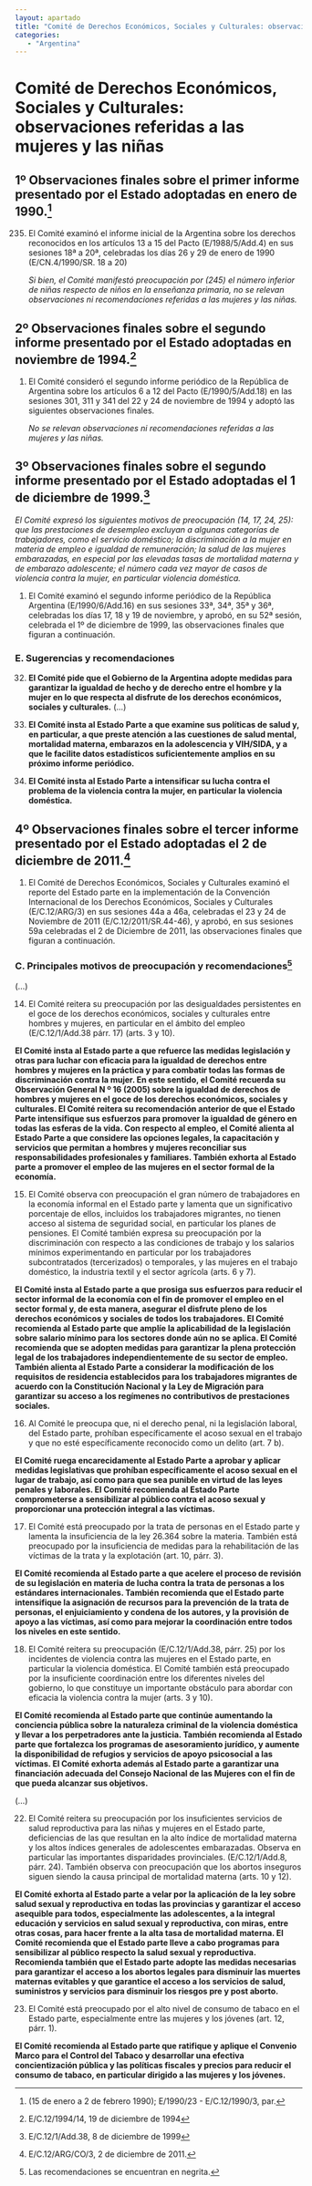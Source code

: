 ```yaml
---
layout: apartado
title: "Comité de Derechos Económicos, Sociales y Culturales: observaciones referidas a las mujeres y las niñas"
categories:
   - "Argentina"
---
```

# Comité de Derechos Económicos, Sociales y Culturales: observaciones referidas a las mujeres y las niñas

## 1º Observaciones finales sobre el primer informe presentado por el Estado adoptadas en enero de 1990.[^DESC-1]

235. El Comité examinó el informe inicial de la Argentina sobre los derechos reconocidos en los artículos 13 a 15 del Pacto (E/1988/5/Add.4) en sus sesiones 18ª a 20ª, celebradas los días 26 y 29 de enero de 1990 (E/CN.4/1990/SR. 18 a 20)

     _Si bien, el Comité manifestó preocupación por (245) el número inferior de niñas respecto de niños en la enseñanza primaria, no se relevan observaciones ni recomendaciones referidas a las mujeres y las niñas._

## 2º Observaciones finales sobre el segundo informe presentado por el Estado adoptadas en noviembre de 1994.[^DESC-2]

1. El Comité consideró el segundo informe periódico de la República de Argentina sobre los artículos 6 a 12 del Pacto (E/1990/5/Add.18) en las sesiones 301, 311 y 341 del 22 y 24 de noviembre de 1994 y adoptó las siguientes observaciones finales.

   _No se relevan observaciones ni recomendaciones referidas a las mujeres y las niñas._

## 3º Observaciones finales sobre el segundo informe presentado por el Estado adoptadas el 1 de diciembre de 1999.[^DESC-3]

_El Comité expresó los siguientes motivos de preocupación (14, 17, 24, 25): que las prestaciones de desempleo excluyan a algunas categorías de trabajadores, como el servicio doméstico; la discriminación a la mujer en materia de empleo e igualdad de remuneración; la salud de las mujeres embarazadas, en especial por las elevadas tasas de mortalidad materna y de embarazo adolescente; el número cada vez mayor de casos de violencia contra la mujer, en particular violencia doméstica._

1. El Comité examinó el segundo informe periódico de la República Argentina (E/1990/6/Add.16) en sus sesiones 33ª, 34ª, 35ª y 36ª, celebradas los días 17, 18 y 19 de noviembre, y aprobó, en su 52ª sesión, celebrada el 1º de diciembre de 1999, las observaciones finales que figuran a continuación.

### E. Sugerencias y recomendaciones

32. **El Comité pide que el Gobierno de la Argentina adopte medidas para garantizar la igualdad de hecho y de derecho entre el hombre y la mujer en lo que respecta al disfrute de los derechos económicos, sociales y culturales.**
(…)

38. **El Comité insta al Estado Parte a que examine sus políticas de salud y, en particular, a que preste atención a las cuestiones de salud mental, mortalidad materna, embarazos en la adolescencia y VIH/SIDA, y a que le facilite datos estadísticos suficientemente amplios en su próximo informe periódico.**

39. **El Comité insta al Estado Parte a intensificar su lucha contra el problema de la violencia contra la mujer, en particular la violencia doméstica.**

## 4º Observaciones finales sobre el tercer informe presentado por el Estado adoptadas el 2 de diciembre de 2011.[^DESC-4]

1. El Comité de Derechos Económicos, Sociales y Culturales examinó el reporte del Estado parte en la implementación de la Convención Internacional de los Derechos Económicos, Sociales y Culturales (E/C.12/ARG/3) en sus sesiones 44a a 46a, celebradas el 23 y 24 de Noviembre de 2011 (E/C.12/2011/SR.44-46), y aprobó, en sus sesiones 59a celebradas el 2 de Diciembre de 2011, las observaciones finales que figuran a continuación.

### C. Principales motivos de preocupación y recomendaciones[^DESC-5]

(…)

14. El Comité reitera su preocupación por las desigualdades persistentes en el goce de los derechos económicos, sociales y culturales entre hombres y mujeres, en particular en el ámbito del empleo (E/C.12/1/Add.38 párr. 17) (arts. 3 y 10).

**El Comité insta al Estado parte a que refuerce las medidas legislación y otras para luchar con eficacia para la igualdad de derechos entre hombres y mujeres en la práctica y para combatir todas las formas de discriminación contra la mujer. En este sentido, el Comité recuerda su Observación General N º 16 (2005) sobre la igualdad de derechos de hombres y mujeres en el goce de los derechos económicos, sociales y culturales. El Comité reitera su recomendación anterior de que el Estado Parte intensifique sus esfuerzos para promover la igualdad de género en todas las esferas de la vida. Con respecto al empleo, el Comité alienta al Estado Parte a que considere las opciones legales, la capacitación y servicios que permitan a hombres y mujeres reconciliar sus responsabilidades profesionales y familiares. También exhorta al Estado parte a promover el empleo de las mujeres en el sector formal de la economía.**

15. El Comité observa con preocupación el gran número de trabajadores en la economía informal en el Estado parte y lamenta que un significativo porcentaje de ellos, incluidos los trabajadores migrantes, no tienen acceso al sistema de seguridad social, en particular los planes de pensiones. El Comité también expresa su preocupación por la discriminación con respecto a las condiciones de trabajo y los salarios mínimos experimentando en particular por los trabajadores subcontratados (tercerizados) o temporales, y las mujeres en el trabajo doméstico, la industria textil y el sector agrícola (arts. 6 y 7).

**El Comité insta al Estado parte a que prosiga sus esfuerzos para reducir el sector informal de la economía con el fin de promover el empleo en el sector formal y, de esta manera, asegurar el disfrute pleno de los derechos económicos y sociales de todos los trabajadores. El Comité recomienda al Estado parte que amplíe la aplicabilidad de la legislación sobre salario mínimo para los sectores donde aún no se aplica. El Comité recomienda que se adopten medidas para garantizar la plena protección legal de los trabajadores independientemente de su sector de empleo. También alienta al Estado Parte a considerar la modificación de los requisitos de residencia establecidos para los trabajadores migrantes de acuerdo con la Constitución Nacional y la Ley de Migración para garantizar su acceso a los regímenes no contributivos de prestaciones sociales.**

16. Al Comité le preocupa que, ni el derecho penal, ni la legislación laboral, del Estado parte, prohíban específicamente el acoso sexual en el trabajo y que no esté específicamente reconocido como un delito (art. 7 b).

**El Comité ruega encarecidamente al Estado Parte a aprobar y aplicar medidas legislativas que prohíban específicamente el acoso sexual en el lugar de trabajo, así como para que sea punible en virtud de las leyes penales y laborales. El Comité recomienda al Estado Parte comprometerse a sensibilizar al público contra el acoso sexual y proporcionar una protección integral a las víctimas.**

17. El Comité está preocupado por la trata de personas en el Estado parte y lamenta la insuficiencia de la ley 26.364 sobre la materia. También está preocupado por la insuficiencia de medidas para la rehabilitación de las víctimas de la trata y la explotación (art. 10, párr. 3).

**El Comité recomienda al Estado parte a que acelere el proceso de revisión de su legislación en materia de lucha contra la trata de personas a los estándares internacionales. También recomienda que el Estado parte intensifique la asignación de recursos para la prevención de la trata de personas, el enjuiciamiento y condena de los autores, y la provisión de apoyo a las víctimas, así como para mejorar la coordinación entre todos los niveles en este sentido.**

18. El Comité reitera su preocupación (E/C.12/1/Add.38, párr. 25) por los incidentes de violencia contra las mujeres en el Estado parte, en particular la violencia doméstica. El Comité también está preocupado por la insuficiente coordinación entre los diferentes niveles del gobierno, lo que constituye un importante obstáculo para abordar con eficacia la violencia contra la mujer (arts. 3 y 10).

**El Comité recomienda al Estado parte que continúe aumentando la conciencia pública sobre la naturaleza criminal de la violencia doméstica y llevar a los perpetradores ante la justicia. También recomienda al Estado parte que fortalezca los programas de asesoramiento jurídico, y aumente la disponibilidad de refugios y servicios de apoyo psicosocial a las víctimas. El Comité exhorta además al Estado parte a garantizar una financiación adecuada del Consejo Nacional de las Mujeres con el fin de que pueda alcanzar sus objetivos.**

(…)

22. El Comité reitera su preocupación por los insuficientes servicios de salud reproductiva para las niñas y mujeres en el Estado parte, deficiencias de las que resultan en la alto índice de mortalidad materna y los altos índices generales de adolescentes embarazadas. Observa en particular las importantes disparidades provinciales. (E/C.12/1/Add.8, párr. 24). También observa con preocupación que los abortos inseguros siguen siendo la causa principal de mortalidad materna (arts. 10 y 12).

**El Comité exhorta al Estado parte a velar por la aplicación de la ley sobre salud sexual y reproductiva en todas las provincias y garantizar el acceso asequible para todos, especialmente las adolescentes, a la integral educación y servicios en salud sexual y reproductiva, con miras, entre otras cosas, para hacer frente a la alta tasa de mortalidad materna. El Comité recomienda que el Estado parte lleve a cabo programas para sensibilizar al público respecto la salud sexual y reproductiva. Recomienda también que el Estado parte adopte las medidas necesarias para garantizar el acceso a los abortos legales para disminuir las muertes maternas evitables y que garantice el acceso a los servicios de salud, suministros y servicios para disminuir los riesgos pre y post aborto.**

23. El Comité está preocupado por el alto nivel de consumo de tabaco en el Estado parte, especialmente entre las mujeres y los jóvenes (art. 12, párr. 1).

**El Comité recomienda al Estado parte que ratifique y aplique el Convenio Marco para el Control del Tabaco y desarrollar una efectiva concientización pública y las políticas fiscales y precios para reducir el consumo de tabaco, en particular dirigido a las mujeres y los jóvenes.**


[^DESC-1]: (15 de enero a 2 de febrero 1990); E/1990/23 - E/C.12/1990/3, par.
[^DESC-2]: E/C.12/1994/14, 19 de diciembre de 1994
[^DESC-3]: E/C.12/1/Add.38, 8 de diciembre de 1999
[^DESC-4]: E/C.12/ARG/CO/3, 2 de diciembre de 2011.
[^DESC-5]: Las recomendaciones se encuentran en negrita.
